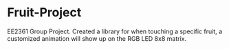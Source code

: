 # Fruit-Project
EE2361 Group Project. Created a library for when touching a specific fruit, a customized animation will show up on the RGB LED 8x8 matrix.

